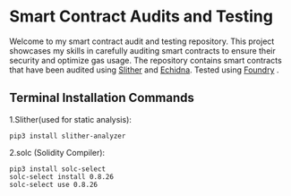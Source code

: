 # Smart Contract Audits and Testing
  Welcome to my smart contract audit and testing repository. This project showcases my skills in carefully auditing smart contracts to ensure their security and optimize gas usage. The repository contains smart contracts that have been audited using [Slither](https://github.com/crytic/slither) and [Echidna](https://github.com/crytic/echidna). Tested using [Foundry](https://github.com/foundry-rs/foundry) .

 ## Terminal Installation Commands
 1.Slither(used for static analysis):
 ```
 pip3 install slither-analyzer 
```
2.solc (Solidity Compiler):
 ```
pip3 install solc-select
solc-select install 0.8.26
solc-select use 0.8.26
```

